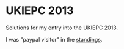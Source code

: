 UKIEPC 2013
==========

Solutions for my entry into the UKIEPC 2013.

I was "paypal visitor" in the [standings](https://ukiepc13.contest.scrool.se/standings/).
